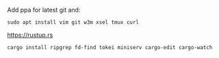 Add ppa for latest git and:

`sudo apt install vim git w3m xsel tmux curl`

https://rustup.rs

`cargo install ripgrep fd-find tokei miniserv cargo-edit cargo-watch`

